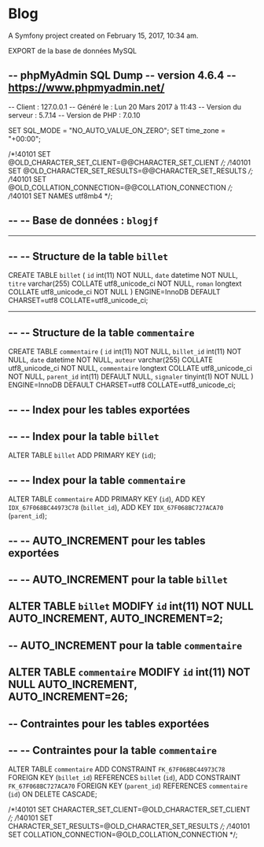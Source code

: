 Blog
====

A Symfony project created on February 15, 2017, 10:34 am.

EXPORT de la base de données MySQL

-- phpMyAdmin SQL Dump
-- version 4.6.4
-- https://www.phpmyadmin.net/
--
-- Client :  127.0.0.1
-- Généré le :  Lun 20 Mars 2017 à 11:43
-- Version du serveur :  5.7.14
-- Version de PHP :  7.0.10

SET SQL_MODE = "NO_AUTO_VALUE_ON_ZERO";
SET time_zone = "+00:00";


/*!40101 SET @OLD_CHARACTER_SET_CLIENT=@@CHARACTER_SET_CLIENT */;
/*!40101 SET @OLD_CHARACTER_SET_RESULTS=@@CHARACTER_SET_RESULTS */;
/*!40101 SET @OLD_COLLATION_CONNECTION=@@COLLATION_CONNECTION */;
/*!40101 SET NAMES utf8mb4 */;

--
-- Base de données :  `blogjf`
--

-- --------------------------------------------------------

--
-- Structure de la table `billet`
--

CREATE TABLE `billet` (
  `id` int(11) NOT NULL,
  `date` datetime NOT NULL,
  `titre` varchar(255) COLLATE utf8_unicode_ci NOT NULL,
  `roman` longtext COLLATE utf8_unicode_ci NOT NULL
) ENGINE=InnoDB DEFAULT CHARSET=utf8 COLLATE=utf8_unicode_ci;

-- --------------------------------------------------------

--
-- Structure de la table `commentaire`
--

CREATE TABLE `commentaire` (
  `id` int(11) NOT NULL,
  `billet_id` int(11) NOT NULL,
  `date` datetime NOT NULL,
  `auteur` varchar(255) COLLATE utf8_unicode_ci NOT NULL,
  `commentaire` longtext COLLATE utf8_unicode_ci NOT NULL,
  `parent_id` int(11) DEFAULT NULL,
  `signaler` tinyint(1) NOT NULL
) ENGINE=InnoDB DEFAULT CHARSET=utf8 COLLATE=utf8_unicode_ci;

--
-- Index pour les tables exportées
--

--
-- Index pour la table `billet`
--
ALTER TABLE `billet`
  ADD PRIMARY KEY (`id`);

--
-- Index pour la table `commentaire`
--
ALTER TABLE `commentaire`
  ADD PRIMARY KEY (`id`),
  ADD KEY `IDX_67F068BC44973C78` (`billet_id`),
  ADD KEY `IDX_67F068BC727ACA70` (`parent_id`);

--
-- AUTO_INCREMENT pour les tables exportées
--

--
-- AUTO_INCREMENT pour la table `billet`
--
ALTER TABLE `billet`
  MODIFY `id` int(11) NOT NULL AUTO_INCREMENT, AUTO_INCREMENT=2;
--
-- AUTO_INCREMENT pour la table `commentaire`
--
ALTER TABLE `commentaire`
  MODIFY `id` int(11) NOT NULL AUTO_INCREMENT, AUTO_INCREMENT=26;
--
-- Contraintes pour les tables exportées
--

--
-- Contraintes pour la table `commentaire`
--
ALTER TABLE `commentaire`
  ADD CONSTRAINT `FK_67F068BC44973C78` FOREIGN KEY (`billet_id`) REFERENCES `billet` (`id`),
  ADD CONSTRAINT `FK_67F068BC727ACA70` FOREIGN KEY (`parent_id`) REFERENCES `commentaire` (`id`) ON DELETE CASCADE;

/*!40101 SET CHARACTER_SET_CLIENT=@OLD_CHARACTER_SET_CLIENT */;
/*!40101 SET CHARACTER_SET_RESULTS=@OLD_CHARACTER_SET_RESULTS */;
/*!40101 SET COLLATION_CONNECTION=@OLD_COLLATION_CONNECTION */;

